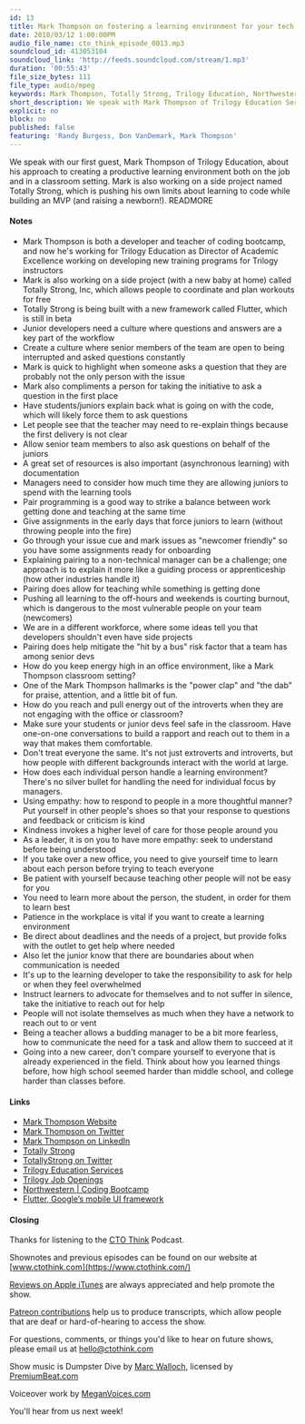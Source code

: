 ```yaml
---
id: 13
title: Mark Thompson on fostering a learning environment for your tech team
date: 2018/03/12 1:00:00PM
audio_file_name: cto_think_episode_0013.mp3
soundcloud_id: 413053104
soundcloud_link: 'http://feeds.soundcloud.com/stream/1.mp3'
duration: '00:55:43'
file_size_bytes: 111
file_type: audio/mpeg
keywords: Mark Thompson, Totally Strong, Trilogy Education, Northwestern University, teaching, empathy, patience, questions, classroom, leadership, pairing, Flutter, iOS
short_description: We speak with Mark Thompson of Trilogy Education Services about the best ways to foster a productive learning environment in the office and the classroom.
explicit: no
block: no
published: false
featuring: 'Randy Burgess, Don VanDemark, Mark Thompson'
---
```

We speak with our first guest, Mark Thompson of Trilogy Education, about his approach to creating a productive learning environment both on the job and in a classroom setting. Mark is also working on a side project named Totally Strong, which is pushing his own limits about learning to code while building an MVP (and raising a newborn!).
READMORE

#### Notes

* Mark Thompson is both a developer and teacher of coding bootcamp, and now he's working for Trilogy Education as Director of Academic Excellence working on developing new training programs for Trilogy instructors
* Mark is also working on a side project (with a new baby at home) called Totally Strong, Inc, which allows people to coordinate and plan workouts for free
* Totally Strong is being built with a new framework called Flutter, which is still in beta
* Junior developers need a culture where questions and answers are a key part of the workflow
* Create a culture where senior members of the team are open to being interrupted and asked questions constantly
* Mark is quick to highlight when someone asks a question that they are probably not the only person with the issue
* Mark also compliments a person for taking the initiative to ask a question in the first place
* Have students/juniors explain back what is going on with the code, which will likely force them to ask questions
* Let people see that the teacher may need to re-explain things because the first delivery is not clear
* Allow senior team members to also ask questions on behalf of the juniors
* A great set of resources is also important (asynchronous learning) with documentation
* Managers need to consider how much time they are allowing juniors to spend with the learning tools
* Pair programming is a good way to strike a balance between work getting done and teaching at the same time
* Give assignments in the early days that force juniors to learn (without throwing people into the fire)
* Go through your issue cue and mark issues as "newcomer friendly" so you have some assignments ready for onboarding
* Explaining pairing to a non-technical manager can be a challenge; one approach is to explain it more like a guiding process or apprenticeship (how other industries handle it)
* Pairing does allow for teaching while something is getting done
* Pushing all learning to the off-hours and weekends is courting burnout, which is dangerous to the most vulnerable people on your team (newcomers)
* We are in a different workforce, where some ideas tell you that developers shouldn't even have side projects
* Pairing does help mitigate the "hit by a bus" risk factor that a team has among senior devs
* How do you keep energy high in an office environment, like a Mark Thompson classroom setting?
* One of the Mark Thompson hallmarks is the "power clap" and "the dab" for praise, attention, and a little bit of fun.
* How do you reach and pull energy out of the introverts when they are not engaging with the office or classroom?
* Make sure your students or junior devs feel safe in the classroom. Have one-on-one conversations to build a rapport and reach out to them in a way that makes them comfortable.
* Don't treat everyone the same. It's not just extroverts and introverts, but how people with different backgrounds interact with the world at large.
* How does each individual person handle a learning environment? There's no silver bullet for handling the need for individual focus by managers.
* Using empathy: how to respond to people in a more thoughtful manner? Put yourself in other people's shoes so that your response to questions and feedback or criticism is kind
* Kindness invokes a higher level of care for those people around you
* As a leader, it is on you to have more empathy: seek to understand before being understood
* If you take over a new office, you need to give yourself time to learn about each person before trying to teach everyone
* Be patient with yourself because teaching other people will not be easy for you
* You need to learn more about the person, the student, in order for them to learn best
* Patience in the workplace is vital if you want to create a learning environment
* Be direct about deadlines and the needs of a project, but provide folks with the outlet to get help where needed
* Also let the junior know that there are boundaries about when communication is needed
* It's up to the learning developer to take the responsibility to ask for help or when they feel overwhelmed
* Instruct learners to advocate for themselves and to not suffer in silence, take the initiative to reach out for help
* People will not isolate themselves as much when they have a network to reach out to or vent
* Being a teacher allows a budding manager to be a bit more fearless, how to communicate the need for a task and allow them to succeed at it
* Going into a new career, don't compare yourself to everyone that is already experienced in the field. Think about how you learned things before, how high school seemed harder than middle school, and college harder than classes before.

#### Links

* [Mark Thompson Website](http://marktechson.com/)
* [Mark Thompson on Twitter](https://twitter.com/marktechson)
* [Mark Thompson on LinkedIn](https://www.linkedin.com/in/markallenthompson)
* [Totally Strong](https://totallystrong.me)
* [TotallyStrong on Twitter](https://twitter.com/totallystrong)
* [Trilogy Education Services](https://www.trilogyed.com)
* [Trilogy Job Openings](https://www.trilogyed.com/careers/openings/)
* [Northwestern | Coding Bootcamp](https://bootcamp.northwestern.edu/coding/)
* [Flutter, Google’s mobile UI framework](https://flutter.io/)

#### Closing

Thanks for listening to the [CTO Think](https://www.ctothink.com) Podcast.  

Shownotes and previous episodes can be found on our website at [www.ctothink.com](https://www.ctothink.com/)  

[Reviews on Apple iTunes](https://itunes.apple.com/us/podcast/cto-think/id1331281544) are always appreciated and help promote the show.  

[Patreon contributions](https://www.patreon.com/ctothink) help us to produce transcripts, which allow people that are deaf or hard-of-hearing to access the show.  

For questions, comments, or things you'd like to hear on future shows, please email us at [hello@ctothink.com](mailto:hello@ctothink.com)  

Show music is Dumpster Dive by [Marc Walloch](http://marcwalloch.com/), licensed by [PremiumBeat.com](https://www.premiumbeat.com)  

Voiceover work by [MeganVoices.com](http://www.meganvoices.com)  

You'll hear from us next week!  
